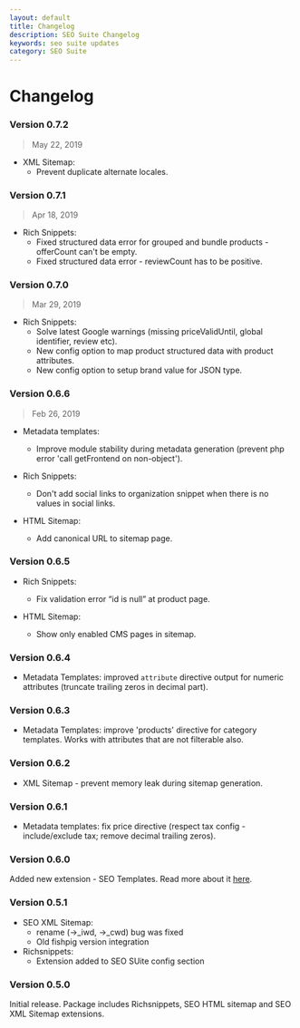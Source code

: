 ```yaml
---
layout: default
title: Changelog
description: SEO Suite Changelog
keywords: seo suite updates
category: SEO Suite
---
```


# Changelog

### Version 0.7.2

> May 22, 2019

 -  XML Sitemap:
     +  Prevent duplicate alternate locales.

### Version 0.7.1

> Apr 18, 2019

 -  Rich Snippets:
     +  Fixed structured data error for grouped and bundle products - offerCount can't be empty.
     +  Fixed structured data error - reviewCount has to be positive.

### Version 0.7.0

> Mar 29, 2019

 -  Rich Snippets:
     +  Solve latest Google warnings (missing priceValidUntil, global identifier, review etc).
     +  New config option to map product structured data with product attributes.
     +  New config option to setup brand value for JSON type.

### Version 0.6.6

> Feb 26, 2019

 -  Metadata templates:
     +  Improve module stability during metadata generation (prevent php error 'call getFrontend on non-object').

 -  Rich Snippets:
     +  Don't add social links to organization snippet when there is no values in social links.

 -  HTML Sitemap:
     +  Add canonical URL to sitemap page.

### Version 0.6.5

 *  Rich Snippets:
     -   Fix validation error “id is null” at product page.

 *  HTML Sitemap:
     -  Show only enabled CMS pages in sitemap.

### Version 0.6.4

 -  Metadata Templates: improved `attribute` directive output for numeric attributes (truncate trailing zeros in decimal part).

### Version 0.6.3

 -  Metadata Templates: improve 'products' directive for category templates. Works with attributes that are not filterable also.

### Version 0.6.2

 -  XML Sitemap - prevent memory leak during sitemap generation.

### Version 0.6.1

 -  Metadata templates: fix price directive (respect tax config - include/exclude tax; remove decimal trailing zeros).

### Version 0.6.0

Added new extension - SEO Templates. Read more about it
[here](/m1/extensions/seo-templates/).

### Version 0.5.1

 -  SEO XML Sitemap:
     +  rename (->_iwd, ->_cwd) bug was fixed
     +  Old fishpig version integration
 -  Richsnippets:
     +  Extension added to SEO SUite config section

### Version 0.5.0

Initial release. Package includes Richsnippets, SEO HTML sitemap and SEO XML
Sitemap extensions.
